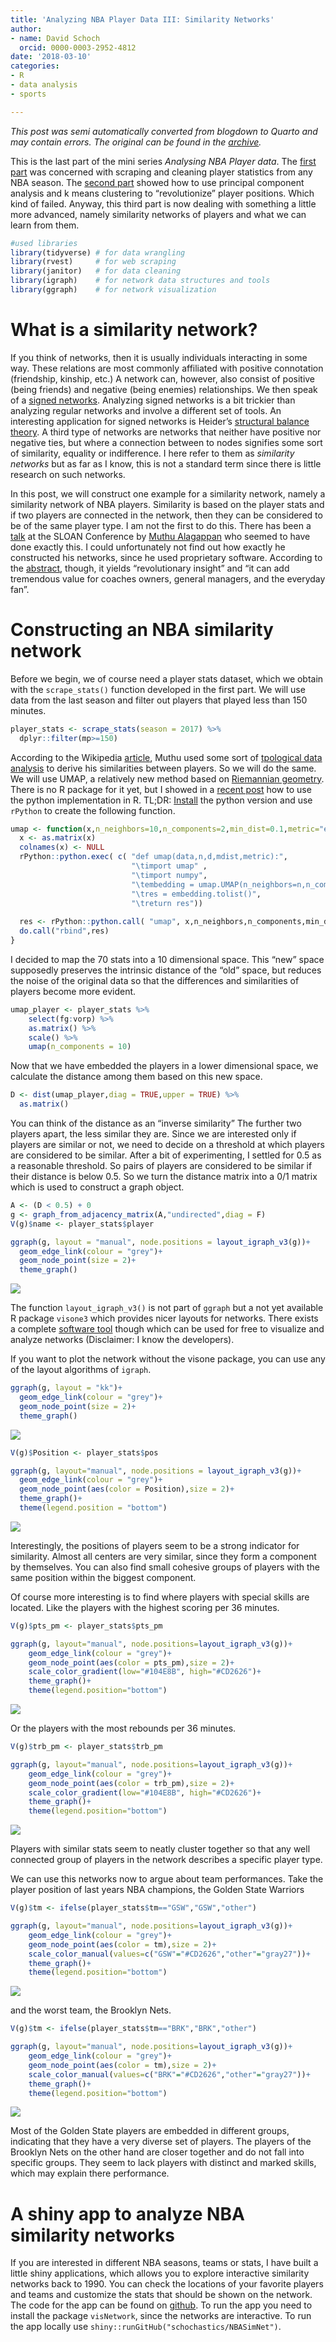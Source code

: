 ```yaml
---
title: 'Analyzing NBA Player Data III: Similarity Networks'
author:
- name: David Schoch
  orcid: 0000-0003-2952-4812
date: '2018-03-10'
categories:
- R
- data analysis
- sports

---
```




*This post was semi automatically converted from blogdown to Quarto and may contain errors. The original can be found in the [archive](http://archive.schochastics.net/post/analyzing-nba-player-data-iii-similarity-networks/).*

This is the last part of the mini series *Analysing NBA Player data*.
The [first
part](http://blog.schochastics.net/post/analyzing-nba-player-data-i-getting-data/)
was concerned with scraping and cleaning player statistics from any NBA
season. The [second
part](http://blog.schochastics.net/post/analyzing-nba-player-data-ii-clustering/)
showed how to use principal component analysis and k means clustering to
“revolutionize” player positions. Which kind of failed. Anyway, this
third part is now dealing with something a little more advanced, namely
similarity networks of players and what we can learn from them.

``` r
#used libraries
library(tidyverse) # for data wrangling
library(rvest)     # for web scraping
library(janitor)   # for data cleaning
library(igraph)    # for network data structures and tools
library(ggraph)    # for network visualization
```

# What is a similarity network?

If you think of networks, then it is usually individuals interacting in
some way. These relations are most commonly affiliated with positive
connotation (friendship, kinship, etc.) A network can, however, also
consist of positive (being friends) and negative (being enemies)
relationships. We then speak of a [signed
networks](https://en.wikipedia.org/wiki/Signed_graph). Analyzing signed
networks is a bit trickier than analyzing regular networks and involve a
different set of tools. An interesting application for signed networks
is Heider’s [structural balance
theory](https://en.wikipedia.org/wiki/Balance_theory). A third type of
networks are networks that neither have positive nor negative ties, but
where a connection between to nodes signifies some sort of similarity,
equality or indifference. I here refer to them as *similarity networks*
but as far as I know, this is not a standard term since there is little
research on such networks.

In this post, we will construct one example for a similarity network,
namely a similarity network of NBA players. Similarity is based on the
player stats and if two players are connected in the network, then they
can be considered to be of the same player type. I am not the first to
do this. There has been a
[talk](http://www.sloansportsconference.com/wp-content/uploads/2012/03/Alagappan-Muthu-EOSMarch2012PPT.pdf)
at the SLOAN Conference by [Muthu
Alagappan](https://en.wikipedia.org/wiki/Muthu_Alagappan) who seemed to
have done exactly this. I could unfortunately not find out how exactly
he constructed his networks, since he used proprietary software.
According to the
[abstract](http://www.sloansportsconference.com/content/the-13-nba-positions-using-topology-to-identify-the-different-types-of-players/),
though, it yields “revolutionary insight” and “it can add tremendous
value for coaches owners, general managers, and the everyday fan”.

# Constructing an NBA similarity network

Before we begin, we of course need a player stats dataset, which we
obtain with the `scrape_stats()` function developed in the first part.
We will use data from the last season and filter out players that played
less than 150 minutes.

``` r
player_stats <- scrape_stats(season = 2017) %>% 
  dplyr::filter(mp>=150)
```

According to the Wikipedia
[article](https://en.wikipedia.org/wiki/Muthu_Alagappan), Muthu used
some sort of [tpological data
analysis](https://en.wikipedia.org/wiki/Topological_data_analysis) to
derive his similarities between players. So we will do the same. We will
use UMAP, a relatively new method based on [Riemannian
geometry](https://en.wikipedia.org/wiki/Riemannian_geometry). There is
no R package for it yet, but I showed in a [recent
post](http://blog.schochastics.net/post/using-umap-in-r-with-rpython/)
how to use the python implementation in R. TL;DR:
[Install](https://github.com/lmcinnes/umap) the python version and use
`rPython` to create the following function.

``` r
umap <- function(x,n_neighbors=10,n_components=2,min_dist=0.1,metric="euclidean"){
  x <- as.matrix(x)
  colnames(x) <- NULL
  rPython::python.exec( c( "def umap(data,n,d,mdist,metric):",
                           "\timport umap" ,
                           "\timport numpy",
                           "\tembedding = umap.UMAP(n_neighbors=n,n_components=d,min_dist=mdist,metric=metric).fit_transform(data)",
                           "\tres = embedding.tolist()",
                           "\treturn res"))
  
  res <- rPython::python.call( "umap", x,n_neighbors,n_components,min_dist,metric)
  do.call("rbind",res)
}
```

I decided to map the 70 stats into a 10 dimensional space. This “new”
space supposedly preserves the intrinsic distance of the “old” space,
but reduces the noise of the original data so that the differences and
similarities of players become more evident.

``` r
umap_player <- player_stats %>% 
    select(fg:vorp) %>%
    as.matrix() %>% 
    scale() %>% 
    umap(n_components = 10)
```

Now that we have embedded the players in a lower dimensional space, we
calculate the distance among them based on this new space.

``` r
D <- dist(umap_player,diag = TRUE,upper = TRUE) %>% 
  as.matrix()
```

You can think of the distance as an “inverse similarity” The further two
players apart, the less similar they are. Since we are interested only
if players are similar or not, we need to decide on a threshold at which
players are considered to be similar. After a bit of experimenting, I
settled for 0.5 as a reasonable threshold. So pairs of players are
considered to be similar if their distance is below 0.5. So we turn the
distance matrix into a 0/1 matrix which is used to construct a graph
object.

``` r
A <- (D < 0.5) + 0
g <- graph_from_adjacency_matrix(A,"undirected",diag = F)
V(g)$name <- player_stats$player
```

``` r
ggraph(g, layout = "manual", node.positions = layout_igraph_v3(g))+
  geom_edge_link(colour = "grey")+
  geom_node_point(size = 2)+
  theme_graph()
```

![](simnet-plot-1.png)

The function `layout_igraph_v3()` is not part of `ggraph` but a not yet
available R package `visone3` which provides nicer layouts for networks.
There exists a complete [software tool](http://visone.info/) though
which can be used for free to visualize and analyze networks
(Disclaimer: I know the developers).

If you want to plot the network without the visone package, you can use
any of the layout algorithms of `igraph`.

``` r
ggraph(g, layout = "kk")+
  geom_edge_link(colour = "grey")+
  geom_node_point(size = 2)+
  theme_graph()
```

![](simnet-plot-kk-1.png)

``` r
V(g)$Position <- player_stats$pos

ggraph(g, layout="manual", node.positions = layout_igraph_v3(g))+
  geom_edge_link(colour = "grey")+
  geom_node_point(aes(color = Position),size = 2)+
  theme_graph()+
  theme(legend.position = "bottom")
```

![](simnet-pos-plot-1.png)

Interestingly, the positions of players seem to be a strong indicator
for similarity. Almost all centers are very similar, since they form a
component by themselves. You can also find small cohesive groups of
players with the same position within the biggest component.

Of course more interesting is to find where players with special skills
are located. Like the players with the highest scoring per 36 minutes.

``` r
V(g)$pts_pm <- player_stats$pts_pm

ggraph(g, layout="manual", node.positions=layout_igraph_v3(g))+
    geom_edge_link(colour = "grey")+
    geom_node_point(aes(color = pts_pm),size = 2)+
    scale_color_gradient(low="#104E8B", high="#CD2626")+
    theme_graph()+
    theme(legend.position="bottom")
```

![](simnet-pts-1.png)

Or the players with the most rebounds per 36 minutes.

``` r
V(g)$trb_pm <- player_stats$trb_pm

ggraph(g, layout="manual", node.positions=layout_igraph_v3(g))+
    geom_edge_link(colour = "grey")+
    geom_node_point(aes(color = trb_pm),size = 2)+
    scale_color_gradient(low="#104E8B", high="#CD2626")+
    theme_graph()+
    theme(legend.position="bottom")
```

![](simnet-trb-1.png)

Players with similar stats seem to neatly cluster together so that any
well connected group of players in the network describes a specific
player type.

We can use this networks now to argue about team performances. Take the
player position of last years NBA champions, the Golden State Warriors

``` r
V(g)$tm <- ifelse(player_stats$tm=="GSW","GSW","other")

ggraph(g, layout="manual", node.positions=layout_igraph_v3(g))+
    geom_edge_link(colour = "grey")+
    geom_node_point(aes(color = tm),size = 2)+
    scale_color_manual(values=c("GSW"="#CD2626","other"="gray27"))+
    theme_graph()+
    theme(legend.position="bottom")
```

![](simnet-gsw-1.png)

and the worst team, the Brooklyn Nets.

``` r
V(g)$tm <- ifelse(player_stats$tm=="BRK","BRK","other")

ggraph(g, layout="manual", node.positions=layout_igraph_v3(g))+
    geom_edge_link(colour = "grey")+
    geom_node_point(aes(color = tm),size = 2)+
    scale_color_manual(values=c("BRK"="#CD2626","other"="gray27"))+
    theme_graph()+
    theme(legend.position="bottom")
```

![](simnet-brk-1.png)

Most of the Golden State players are embedded in different groups,
indicating that they have a very diverse set of players. The players of
the Brooklyn Nets on the other hand are closer together and do not fall
into specific groups. They seem to lack players with distinct and marked
skills, which may explain there performance.

# A shiny app to analyze NBA similarity networks

If you are interested in different NBA seasons, teams or stats, I have
built a little shiny applications, which allows you to explore
interactive similarity networks back to 1990. You can check the
locations of your favorite players and teams and customize the stats
that should be shown on the network. The code for the app can be found
on [github](https://github.com/schochastics/NBASimNet). To run the app
you need to install the package `visNetwork`, since the networks are
interactive. To run the app locally use
`shiny::runGitHub("schochastics/NBASimNet")`.

